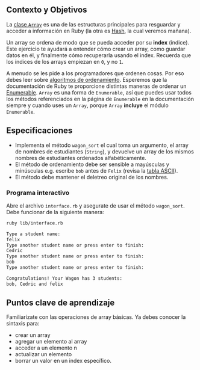 ## Contexto y Objetivos

La [clase `Array`](https://ruby-doc.org/core-2.7.5/Array.html) es una de las estructuras principales para resguardar y acceder a información en Ruby (la otra es [Hash](https://ruby-doc.org/core-2.7.5/Hash.html), la cual veremos mañana).

Un array se ordena de modo que se pueda acceder por su **index** (índice). Este ejercicio te ayudará a entender cómo crear un array, como guardar datos en él, y finalmente cómo recuperarla usando el index.
Recuerda que los índices de los arrays empiezan en `0`, y no `1`.

A menudo se les pide a los programadores que ordenen cosas. Por eso debes leer sobre [algoritmos de ordenamiento](http://en.wikipedia.org/wiki/Sorting_algorithm).
Esperemos que la documentación de Ruby te proporcione distintas maneras de ordenar un [Enumerable](http://ruby-doc.org/core-2.5.3/Enumerable.html). `Array` es una forma de `Enumerable`, así que puedes usar todos los métodos referenciados en la página de `Enumerable` en la documentación siempre y cuando uses un `Array`, porque `Array` **incluye** el módulo `Enumerable`.

## Especificaciones

- Implementa el método `wagon_sort` el cual toma un argumento, el array de nombres de estudiantes (`String`), y devuelve un array de los mismos nombres de estudiantes ordenados alfabéticamente.
- El método de ordenamiento debe ser sensible a mayúsculas y minúsculas e.g. escribe `bob` antes de `Felix` (revisa la [tabla ASCII](http://www.asciitable.com/)).
- El método debe mantener el deletreo original de los nombres.

### Programa interactivo

Abre el archivo `interface.rb` y asegurate de usar el método `wagon_sort`. Debe funcionar de la siguiente manera:

```bash
ruby lib/interface.rb

Type a student name:
felix
Type another student name or press enter to finish:
Cedric
Type another student name or press enter to finish:
bob
Type another student name or press enter to finish:

Congratulations! Your Wagon has 3 students:
bob, Cedric and felix
```
## Puntos clave de aprendizaje

Familiarízate con las operaciones de array básicas. Ya debes conocer la sintaxis para:

- crear un array
- agregar un elemento al array
- acceder a un elemento n
- actualizar un elemento
- borrar un valor en un index específico.
